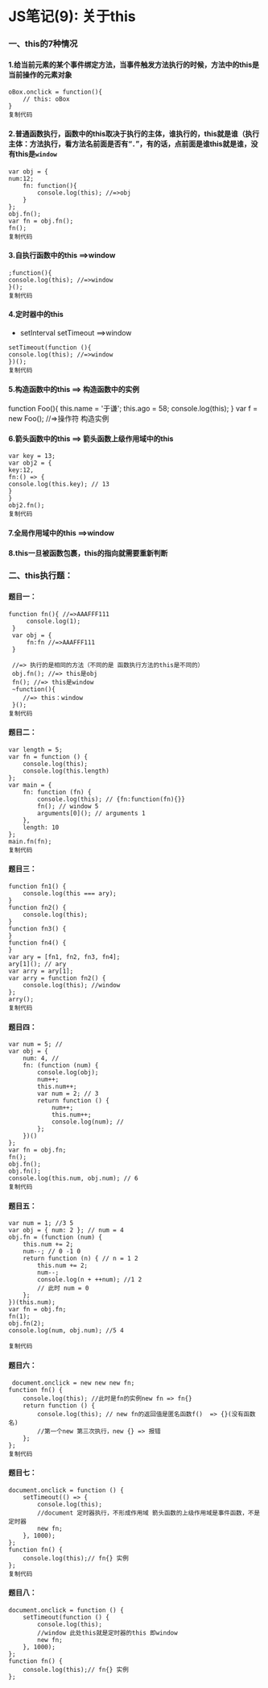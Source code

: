 # JS笔记(9): 关于this

### 一、this的7种情况

#### 1.给当前元素的某个事件绑定方法，当事件触发方法执行的时候，方法中的this是当前操作的元素对象

```
oBox.onclick = function(){
    // this: oBox
}
复制代码
```

#### 2.普通函数执行，函数中的this取决于执行的主体，谁执行的，this就是谁（执行主体：方法执行，看方法名前面是否有“`.`”，有的话，点前面是谁this就是谁，没有this是`window`

```
var obj = {
num:12;
    fn: function(){
        console.log(this); //=>obj
    }
};
obj.fn();
var fn = obj.fn();
fn();
复制代码
```

#### 3.自执行函数中的this ==>window

```
;function(){
console.log(this); //=>window
}();
复制代码
```

#### 4.定时器中的this

- setInterval setTimeout ==>window

```
setTimeout(function (){
console.log(this); //=>window
})();
复制代码
```

#### 5.构造函数中的this ==> 构造函数中的实例

function Foo(){ this.name = '于谦'; this.ago = 58; console.log(this); } var f = new Foo(); //=>操作符 构造实例

#### 6.箭头函数中的this ==> 箭头函数上级作用域中的this

```
var key = 13;
var obj2 = {
key:12,
fn:() => {
console.log(this.key); // 13
}
}
obj2.fn();
复制代码
```

#### 7.全局作用域中的this ==>window

#### 8.this一旦被函数包裹，this的指向就需要重新判断

### 二、this执行题：

#### 题目一：

```
function fn(){ //=>AAAFFF111
     console.log(1);
 }
 var obj = {
     fn:fn //=>AAAFFF111
 }

 //=> 执行的是相同的方法（不同的是 函数执行方法的this是不同的）
 obj.fn(); //=> this是obj
 fn(); //=> this是window
 ~function(){
    //=> this：window
 }();
复制代码
```

#### 题目二：

```
var length = 5;
var fn = function () {
    console.log(this);
    console.log(this.length)
};
var main = {
    fn: function (fn) {
        console.log(this); // {fn:function(fn){}}
        fn(); // window 5
        arguments[0](); // arguments 1
    },
    length: 10
};
main.fn(fn);
复制代码
```

#### 题目三：

```
function fn1() {
    console.log(this === ary);
}
function fn2() {
    console.log(this);
}
function fn3() {
}
function fn4() {
}
var ary = [fn1, fn2, fn3, fn4];
ary[1](); // ary
var arry = ary[1];
var arry = function fn2() {
    console.log(this); //window
};
arry();
复制代码
```

#### 题目四：

```
var num = 5; // 
var obj = {
    num: 4, // 
    fn: (function (num) {
        console.log(obj);
        num++;
        this.num++;
        var num = 2; // 3 
        return function () {
            num++;
            this.num++;
            console.log(num); // 
        };
    })()
};
var fn = obj.fn;
fn();
obj.fn();
obj.fn();
console.log(this.num, obj.num); // 6
复制代码
```

#### 题目五：

```
var num = 1; //3 5
var obj = { num: 2 }; // num = 4  
obj.fn = (function (num) {
    this.num += 2; 
    num--; // 0 -1 0
    return function (n) { // n = 1 2
        this.num += 2; 
        num--;  
        console.log(n + ++num); //1 2
        // 此时 num = 0  
    };
})(this.num);
var fn = obj.fn; 
fn(1); 
obj.fn(2); 
console.log(num, obj.num); //5 4

复制代码
```

#### 题目六：

```
 document.onclick = new new new fn;
function fn() {
    console.log(this); //此时是fn的实例new fn => fn{}
    return function () {
        console.log(this); // new fn的返回值是匿名函数f()  => {}(没有函数名)
        //第一个new 第三次执行，new {} => 报错
    };
};
复制代码
```

#### 题目七：

```
document.onclick = function () {
    setTimeout(() => {
        console.log(this);
        //document 定时器执行，不形成作用域 箭头函数的上级作用域是事件函数，不是定时器
        new fn;
    }, 1000);
};
function fn() {
    console.log(this);// fn{} 实例
};
复制代码
```

#### 题目八：

```
document.onclick = function () {
    setTimeout(function () {
        console.log(this);
        //window 此处this就是定时器的this 即window
        new fn;
    }, 1000);
};
function fn() {
    console.log(this);// fn{} 实例
};
```